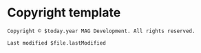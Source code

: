 # Copyright template

```
Copyright © $today.year MAG Development. All rights reserved.

Last modified $file.lastModified
```
